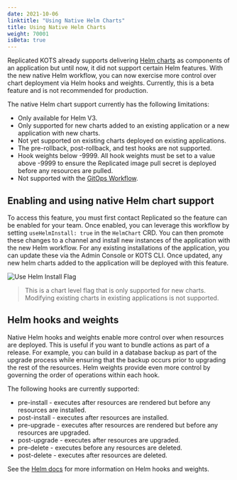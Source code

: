 ```yaml
---
date: 2021-10-06
linktitle: "Using Native Helm Charts"
title: Using Native Helm Charts
weight: 70001
isBeta: true
---
```


Replicated KOTS already supports delivering [Helm charts](/vendor/helm/using-helm-charts/) as components of an application but until now, it did not support certain Helm features. With the new native Helm workflow, you can now exercise more control over chart deployment via Helm hooks and weights. Currently, this is a beta feature and is not recommended for production.

The native Helm chart support currently has the following limitations:
* Only available for Helm V3.
* Only supported for new charts added to an existing application or a new application with new charts.
* Not yet supported on existing charts deployed on existing applications.
* The pre-rollback, post-rollback, and test hooks are not supported.
* Hook weights below -9999. All hook weights must be set to a value above -9999 to ensure the Replicated image pull secret is deployed before any resources are pulled.
* Not supported with the [GitOps Workflow](/kotsadm/gitops/).

## Enabling and using native Helm chart support

To access this feature, you must first contact Replicated so the feature can be enabled for your team. Once enabled, you can leverage this workflow by setting `useHelmInstall: true` in the `HelmChart` CRD. You can then promote these changes to a channel and install new instances of the application with the new Helm workflow. For any existing installations of the application, you can update these via the Admin Console or KOTS CLI. Once updated, any new helm charts added to the application will be deployed with this feature.

![Use Helm Install Flag](/images/vendor-use-helm-install-flag.png)

> This is a chart level flag that is only supported for new charts. Modifying existing charts in existing applications is not supported.

## Helm hooks and weights

Native Helm hooks and weights enable more control over when resources are deployed. This is useful if you want to bundle actions as part of a release. For example, you can build in a database backup as part of the upgrade process while ensuring that the backup occurs prior to upgrading the rest of the resources. Helm weights provide even more control by governing the order of operations within each hook.

The following hooks are currently supported:
* pre-install - executes after resources are rendered but before any resources are installed.
* post-install - executes after resources are installed.
* pre-upgrade - executes after resources are rendered but before any resources are upgraded.
* post-upgrade - executes after resources are upgraded.
* pre-delete - executes before any resources are deleted.
* post-delete - executes after resources are deleted.

See the [Helm docs](https://helm.sh/docs/topics/charts_hooks/) for more information on Helm hooks and weights.
